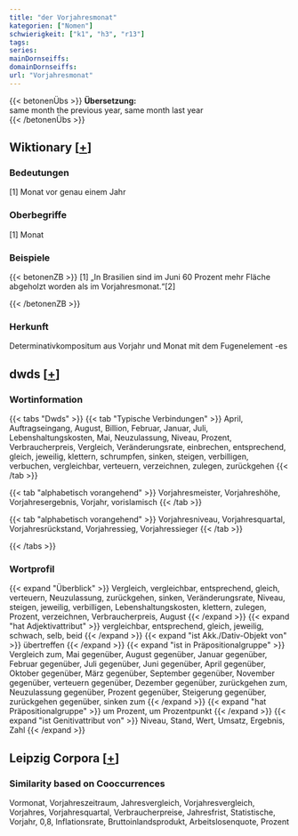 ```yaml
---
title: "der Vorjahresmonat"
kategorien: ["Nomen"]
schwierigkeit: ["k1", "h3", "r13"]
tags:
series:
mainDornseiffs:
domainDornseiffs:
url: "Vorjahresmonat"
---
```


{{< betonenÜbs >}}
**Übersetzung:**  
same month the previous year, same month last year  
{{< /betonenÜbs >}}

## Wiktionary [[+](https://de.wiktionary.org/wiki/Vorjahresmonat)]

### Bedeutungen
[1] Monat vor genau einem Jahr  

### Oberbegriffe
[1] Monat  

### Beispiele
{{< betonenZB >}}
[1] „In Brasilien sind im Juni 60 Prozent mehr Fläche abgeholzt worden als im Vorjahresmonat.“[2]  

{{< /betonenZB >}}
### Herkunft
Determinativkompositum aus Vorjahr und Monat mit dem Fugenelement -es  



## dwds [[+](https://www.dwds.de/wb/Vorjahresmonat)]

### Wortinformation
{{< tabs "Dwds" >}}
{{< tab "Typische Verbindungen" >}}
April, Auftragseingang, August, Billion, Februar, Januar, Juli, Lebenshaltungskosten, Mai, Neuzulassung, Niveau, Prozent, Verbraucherpreis, Vergleich, Veränderungsrate, einbrechen, entsprechend, gleich, jeweilig, klettern, schrumpfen, sinken, steigen, verbilligen, verbuchen, vergleichbar, verteuern, verzeichnen, zulegen, zurückgehen
{{< /tab >}}

{{< tab "alphabetisch vorangehend" >}}
Vorjahresmeister, Vorjahreshöhe, Vorjahresergebnis, Vorjahr, vorislamisch
{{< /tab >}}

{{< tab "alphabetisch vorangehend" >}}
Vorjahresniveau, Vorjahresquartal, Vorjahresrückstand, Vorjahressieg, Vorjahressieger
{{< /tab >}}

{{< /tabs >}}

### Wortprofil
{{< expand "Überblick" >}} Vergleich, vergleichbar, entsprechend, gleich, verteuern, Neuzulassung, zurückgehen, sinken, Veränderungsrate, Niveau, steigen, jeweilig, verbilligen, Lebenshaltungskosten, klettern, zulegen, Prozent, verzeichnen, Verbraucherpreis, August {{< /expand >}}
{{< expand "hat Adjektivattribut" >}} vergleichbar, entsprechend, gleich, jeweilig, schwach, selb, beid {{< /expand >}}
{{< expand "ist Akk./Dativ-Objekt von" >}} übertreffen {{< /expand >}}
{{< expand "ist in Präpositionalgruppe" >}} Vergleich zum, Mai gegenüber, August gegenüber, Januar gegenüber, Februar gegenüber, Juli gegenüber, Juni gegenüber, April gegenüber, Oktober gegenüber, März gegenüber, September gegenüber, November gegenüber, verteuern gegenüber, Dezember gegenüber, zurückgehen zum, Neuzulassung gegenüber, Prozent gegenüber, Steigerung gegenüber, zurückgehen gegenüber, sinken zum {{< /expand >}}
{{< expand "hat Präpositionalgruppe" >}} um Prozent, um Prozentpunkt {{< /expand >}}
{{< expand "ist Genitivattribut von" >}} Niveau, Stand, Wert, Umsatz, Ergebnis, Zahl {{< /expand >}}

## Leipzig Corpora [[+](https://corpora.uni-leipzig.de/en/res?word=Vorjahresmonat&corpusId=deu_newscrawl-public_2018)]


### Similarity based on Cooccurrences
Vormonat, Vorjahreszeitraum, Jahresvergleich, Vorjahresvergleich, Vorjahres, Vorjahresquartal, Verbraucherpreise, Jahresfrist, Statistische, Vorjahr, 0,8, Inflationsrate, Bruttoinlandsprodukt, Arbeitslosenquote, Prozent

